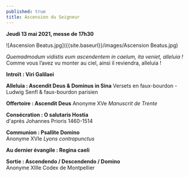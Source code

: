 ```yaml
---
published: true
title: Ascension du Seigneur
---
```

**Jeudi 13 mai 2021, messe de 17h30**

![Ascension Beatus.jpg]({{site.baseurl}}/images/Ascension Beatus.jpg)

*Quemadmodum vidistis eum ascendentem in caelum, ita veniet, alleluia !*  
Comme vous l’avez vu monter au ciel, ainsi il reviendra, alleluia !

**Introït : Viri Galilaei**

**Alleluia : Ascendit Deus & Dominus in Sina**
Versets en faux-bourdon - Ludwig Senfl & faux-bourdon parisien

**Offertoire : Ascendit Deus**
Anonyme XVe *Manuscrit de Trente*

**Consécration : O salutaris Hostia**  
d'après Johannes Prioris 1460-1514

**Communion : Psallite Domino**  
Anonyme XVIe *Lyons contrapunctus*

**Au dernier évangile : Regina caeli**

**Sortie : Ascendendo / Descendendo / Domino**  
Anonyme XIIIe Codex de Montpellier
